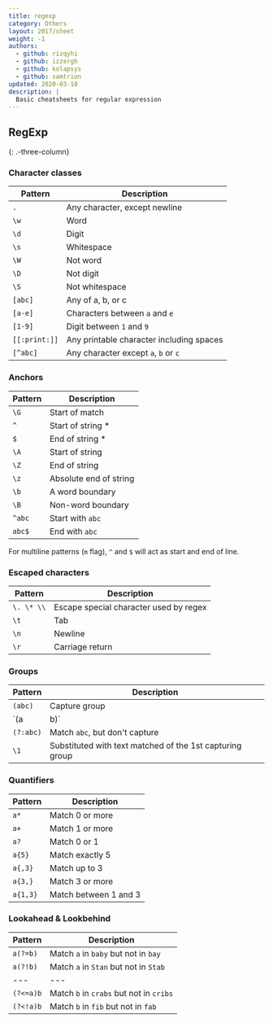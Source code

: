```yaml
---
title: regexp
category: Others
layout: 2017/sheet
weight: -1
authors:
  - github: rizqyhi
  - github: izzergh
  - github: kolapsys
  - github: samtrion
updated: 2020-03-10
description: |
  Basic cheatsheets for regular expression
---
```


## RegExp
{: .-three-column}

### Character classes

| Pattern       | Description                              |
| ------------- | ---------------------------------------- |
| `.`           | Any character, except newline            |
| `\w`          | Word                                     |
| `\d`          | Digit                                    |
| `\s`          | Whitespace                               |
| `\W`          | Not word                                 |
| `\D`          | Not digit                                |
| `\S`          | Not whitespace                           |
| `[abc]`       | Any of a, b, or c                        |
| `[a-e]`       | Characters between `a` and `e`           |
| `[1-9]`       | Digit between `1` and `9`                |
| `[[:print:]]` | Any printable character including spaces |
| `[^abc]`      | Any character except `a`, `b` or `c`     |

### Anchors

| Pattern | Description            |
| ------- | ---------------------- |
| `\G`    | Start of match         |
| `^`     | Start of string \*     |
| `$`     | End of string \*       |
| `\A`    | Start of string        |
| `\Z`    | End of string          |
| `\z`    | Absolute end of string |
| `\b`    | A word boundary        |
| `\B`    | Non-word boundary      |
| `^abc`  | Start with `abc`       |
| `abc$`  | End with `abc`         |

For multiline patterns (`m` flag), `^` and `$` will act as start and end of line.

### Escaped characters

| Pattern    | Description                            |
| ---------- | -------------------------------------- |
| `\. \* \\` | Escape special character used by regex |
| `\t`       | Tab                                    |
| `\n`       | Newline                                |
| `\r`       | Carriage return                        |

### Groups

| Pattern   | Description                                              |
| --------- | -------------------------------------------------------- |
| `(abc)`   | Capture group                                            |
| `(a|b)`   | Match `a` or `b`                                         |
| `(?:abc)` | Match `abc`, but don't capture                           |
| `\1`      | Substituted with text matched of the 1st capturing group |


### Quantifiers

| Pattern  | Description           |
| -------- | --------------------- |
| `a*`     | Match 0 or more       |
| `a+`     | Match 1 or more       |
| `a?`     | Match 0 or 1          |
| `a{5}`   | Match exactly 5       |
| `a{,3}`  | Match up to 3         |
| `a{3,}`  | Match 3 or more       |
| `a{1,3}` | Match between 1 and 3 |

### Lookahead & Lookbehind

| Pattern      | Description                               |
| ---          | ---                                       |
| `a(?=b)`     | Match `a` in `baby` but not in `bay`      |
| `a(?!b)`     | Match `a` in `Stan` but not in `Stab`     |
| ---          | ---                                       |
| `(?<=a)b`    | Match `b` in `crabs` but not in `cribs`   |
| `(?<!a)b`    | Match `b` in `fib` but not in `fab`       |
